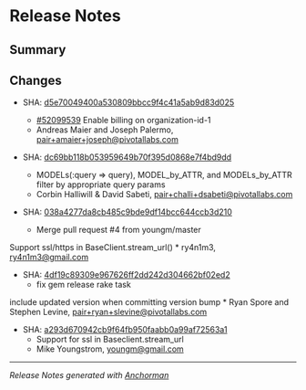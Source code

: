 # Release Notes

## Summary

## Changes

* SHA: [d5e70049400a530809bbcc9f4c41a5ab9d83d025](git@github.com:cloudfoundry/cfou/commit/d5e70049400a530809bbcc9f4c41a5ab9d83d025)
    * [#52099539](http://www.pivotaltracker.com/story/52099539) Enable billing on organization-id-1
    * Andreas Maier and Joseph Palermo, pair+amaier+joseph@pivotallabs.com


* SHA: [dc69bb118b053959649b70f395d0868e7f4bd9dd](git@github.com:cloudfoundry/cfou/commit/dc69bb118b053959649b70f395d0868e7f4bd9dd)
    * MODELs(:query => query), MODEL_by_ATTR, and MODELs_by_ATTR filter by appropriate query params
    * Corbin Halliwill & David Sabeti, pair+challi+dsabeti@pivotallabs.com


* SHA: [038a4277da8cb485c9bde9df14bcc644ccb3d210](git@github.com:cloudfoundry/cfou/commit/038a4277da8cb485c9bde9df14bcc644ccb3d210)
    * Merge pull request #4 from youngm/master

Support ssl/https in BaseClient.stream_url()
    * ry4n1m3, ry4n1m3@gmail.com


* SHA: [4df19c89309e967626ff2dd242d304662bf02ed2](git@github.com:cloudfoundry/cfou/commit/4df19c89309e967626ff2dd242d304662bf02ed2)
    * fix gem release rake task

include updated version when committing version bump
    * Ryan Spore and Stephen Levine, pair+ryan+slevine@pivotallabs.com


* SHA: [a293d670942cb9f64fb950faabb0a99af72563a1](git@github.com:cloudfoundry/cfou/commit/a293d670942cb9f64fb950faabb0a99af72563a1)
    * Support for ssl in Baseclient.stream_url
    * Mike Youngstrom, youngm@gmail.com


------

_Release Notes generated with [Anchorman](http://github.com/infews/anchorman)_